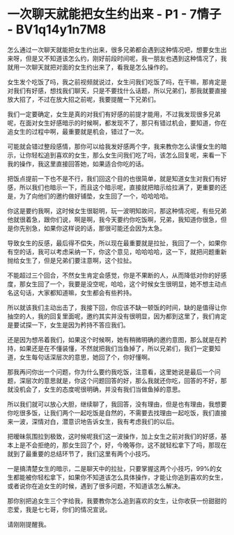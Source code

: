 # 一次聊天就能把女生约出来 - P1 - 7情子 - BV1q14y1n7M8

怎么通过一次聊天就能把女生约出来，很多兄弟都会遇到这种情况吧，想要女生出来呀，但是又不知道该怎么约，刚好前段时间呢，我一朋友也遇到这种情况了，我就用一次聊天就把对面的女生约出来了，看我是怎么操作的。

女生发个吃饭了吗，我之前视频就说过，女生问我们吃饭了吗，在干嘛，那肯定是对我们有好感，想找我们聊天，只是不要找什么话题，所以兄弟们，那我就要直接放大招了，不过在放大招之前呢，我要提醒一下兄弟们。

我们一定要确定，女生是真的对我们有好感的前提才能用，不过我发现很多兄弟呢，在面对女生好感暗示的时候啊，都发现不了，那只有错过机会，要知道，你在追女生的过程中啊，最重要就是机会，错过了一次。

可能就会错过整段感情，那你可以给我发好感两个字，我来教你怎么读懂女生的暗示，让你轻松追到喜欢的女生，那么女生问我们吃了吗，该怎么回复呢，来看一下我的操作，我这里直接回答她，如果适合你吃的话。

把饭点提前一下也不是不行，我们回这个目的也很简单，就是知道女生对我们有好感，所以我们也暗示一下，而且这个暗示呢，直接就把暗示给拉满了，更重要的还是，为了向他们的邀约做好铺垫，女生回了一个，哈哈哈哈。

你这是要约我啊，这时候女生很聪明，玩一波明知故问，那这种情况呢，有些兄弟他就很着急，跟你们说，啊是啊，我今天要约你吃饭啊，兄弟，我知道你很急，但是你先别急，如果你这样说的话，那很可能还会因为太急。

导致女生的反感，最后得不偿失，所以现在最重要就是拉扯，我回了一个，如果你有空的话，我可以考虑采纳一下，你这个意见，哈哈哈哈，这一下，就把问题重新抛给女生了，但是兄弟们要注意啊，这个拉扯。

不能超过三个回合，不然女生肯定会感觉，你是不果断的人，从而降低对你的好感度，那女生回了一个，我要是没空呢，哈哈，这个时候女生很明显，她不想主动点名这句话，大家都知道嘛，女生都会有些矜持。

所以就该我们主动出击了，我接下回，你应该不缺一顿饭的时间，缺的是值得让你抽空的人，我的回复里面呢，邀约其实并没有很明显，因为都到这里了，我们肯定是要试探一下，女生是因为矜持不答应我们。

还是因为想吊着我们，如果这个时候啊，她有稍微明确的邀约意图，那么就是在矜持，如果还是在不懂装懂，不然就把我们当鱼掉了，所以兄弟们，我们一定要知道，女生每句话深层次的意思，她回了个，你好懂啊。

那我再问你出一个问题，你为什么要约我吃饭，注意看，这里她说是最后一个问题，深层次的意思就是，你这个问题回答的好，那么我就还你吃，回答的不好，那就没机会了，女生的态度呢很明确，并没有我们当做鱼掉的意思。

所以我们就可以放心大胆，继续聊了，我回答，没有理由，但是也有理由，我想要你吃很多饭，让我们两个一起吃饭是自然的，不需要去找理由一起吃饭，我们直接来一波，深情对白，潜意识地告诉女生，我有考虑我们的以后。

把暧昧氛围拉到极致，这时候呢我们这一波操作，加上女生之前对我们的好感，基本上是不会拒绝的，那女生回了个，好，今晚等你，这不就轻松拿下了吗，那现在就到了最重要的总结环节了，我们这里有两个小技巧。

一是搞清楚女生的暗示，二是聊天中的拉扯，只要掌握这两个小技巧，99%的女生都能被你轻松拿下，如果你不知道该怎么具体操作，才能让你追到喜欢的女生，或者说你在追女生的时候，遇到了很多问题，不知道该怎么解决。

那你别把追女生三个字给我，我要教你怎么追到喜欢的女生，让你收获一份甜甜的恋爱，我是七七哥，你们的情况宣说。

请刚刚提醒我。